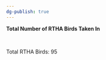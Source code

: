 ```yaml
---
dg-publish: true
---
```


<span><span><p dir="auto"><strong>Total Number of RTHA Birds Taken In</strong></p></span></span><span><span><br></span></span><span><span><p dir="auto">Total RTHA Birds: 95</p></span></span><span><span><br></span></span>

